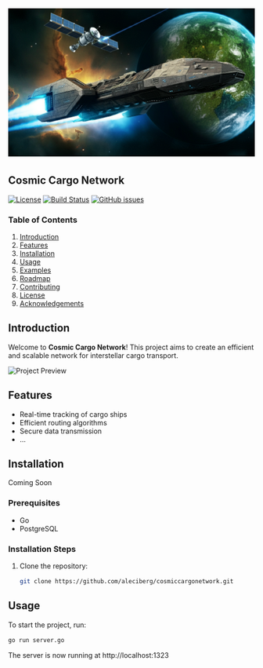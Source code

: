 # ![Cosmic Cargo Network](./assets/image_fx_.png)

## Cosmic Cargo Network

[![License](https://img.shields.io/badge/license-MIT-blue.svg)](LICENSE)
[![Build Status](https://travis-ci.org/yourusername/cosmiccargonetwork.svg?branch=master)](https://travis-ci.org/yourusername/cosmiccargonetwork)
[![GitHub issues](https://img.shields.io/github/issues/yourusername/cosmiccargonetwork.svg)](https://github.com/yourusername/cosmiccargonetwork/issues)

### Table of Contents

1. [Introduction](#introduction)
2. [Features](#features)
3. [Installation](#installation)
4. [Usage](#usage)
5. [Examples](#examples)
6. [Roadmap](#roadmap)
7. [Contributing](#contributing)
8. [License](#license)
9. [Acknowledgements](#acknowledgements)

## Introduction

Welcome to **Cosmic Cargo Network**! This project aims to create an efficient and scalable network for interstellar cargo transport.

![Project Preview](https://example.com/preview-image.png)

## Features

- Real-time tracking of cargo ships
- Efficient routing algorithms
- Secure data transmission
- ...

## Installation

Coming Soon

### Prerequisites

- Go
- PostgreSQL

### Installation Steps

1. Clone the repository:
   ```sh
   git clone https://github.com/aleciberg/cosmiccargonetwork.git
   ```

## Usage

To start the project, run:

```sh
go run server.go
```

The server is now running at http://localhost:1323
